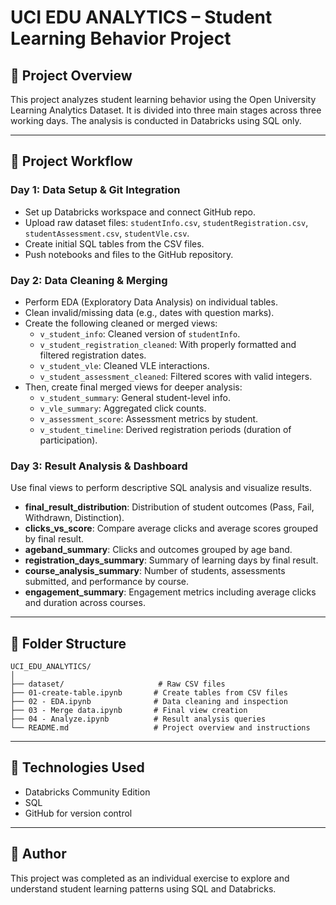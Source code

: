 # UCI EDU ANALYTICS – Student Learning Behavior Project

## 📘 Project Overview

This project analyzes student learning behavior using the Open University Learning Analytics Dataset. It is divided into three main stages across three working days. The analysis is conducted in Databricks using SQL only.

---

## 📅 Project Workflow

### Day 1: Data Setup & Git Integration

- Set up Databricks workspace and connect GitHub repo.
- Upload raw dataset files: `studentInfo.csv`, `studentRegistration.csv`, `studentAssessment.csv`, `studentVle.csv`.
- Create initial SQL tables from the CSV files.
- Push notebooks and files to the GitHub repository.

### Day 2: Data Cleaning & Merging

- Perform EDA (Exploratory Data Analysis) on individual tables.
- Clean invalid/missing data (e.g., dates with question marks).
- Create the following cleaned or merged views:
  - `v_student_info`: Cleaned version of `studentInfo`.
  - `v_student_registration_cleaned`: With properly formatted and filtered registration dates.
  - `v_student_vle`: Cleaned VLE interactions.
  - `v_student_assessment_cleaned`: Filtered scores with valid integers.
- Then, create final merged views for deeper analysis:
  - `v_student_summary`: General student-level info.
  - `v_vle_summary`: Aggregated click counts.
  - `v_assessment_score`: Assessment metrics by student.
  - `v_student_timeline`: Derived registration periods (duration of participation).

### Day 3: Result Analysis & Dashboard

Use final views to perform descriptive SQL analysis and visualize results.

- **final_result_distribution**: Distribution of student outcomes (Pass, Fail, Withdrawn, Distinction).
- **clicks_vs_score**: Compare average clicks and average scores grouped by final result.
- **ageband_summary**: Clicks and outcomes grouped by age band.
- **registration_days_summary**: Summary of learning days by final result.
- **course_analysis_summary**: Number of students, assessments submitted, and performance by course.
- **engagement_summary**: Engagement metrics including average clicks and duration across courses.

---

## 📁 Folder Structure

```
UCI_EDU_ANALYTICS/
│
├── dataset/                     # Raw CSV files
├── 01-create-table.ipynb       # Create tables from CSV files
├── 02 - EDA.ipynb              # Data cleaning and inspection
├── 03 - Merge data.ipynb       # Final view creation
├── 04 - Analyze.ipynb          # Result analysis queries
└── README.md                   # Project overview and instructions
```

---

## 🔧 Technologies Used

- Databricks Community Edition
- SQL
- GitHub for version control

---

## 👤 Author

This project was completed as an individual exercise to explore and understand student learning patterns using SQL and Databricks.
